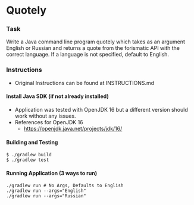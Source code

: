 
# Quotely

### Task

Write a Java command line program quotely which takes as an argument English or Russian and returns a quote from the forismatic API with the correct language. If a language is not specified, default to English.

### Instructions
* Original Instructions can be found at INSTRUCTIONS.md

#### Install Java SDK (if not already installed)
* Application was tested with OpenJDK 16 but a different version should work without any issues.
* References for OpenJDK 16
    * https://openjdk.java.net/projects/jdk/16/
    
#### Building and Testing
```
$ ./gradlew build
$ ./gradlew test
```  

#### Running Application (3 ways to run)
```
./gradlew run # No Args, Defaults to English
./gradlew run --args="English"
./gradlew run --args="Russian"
```
